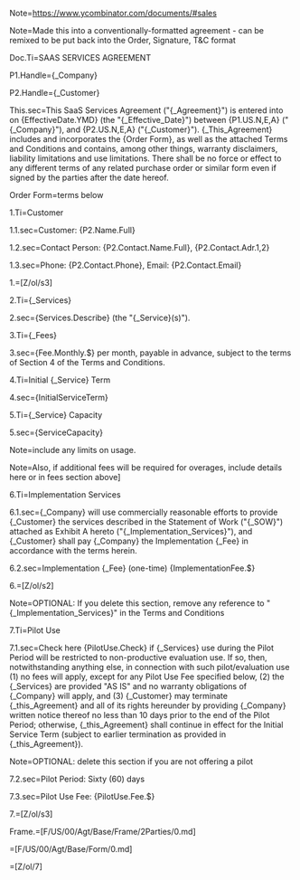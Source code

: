 Note=https://www.ycombinator.com/documents/#sales

Note=Made this into a conventionally-formatted agreement - can be remixed to be put back into the Order, Signature, T&C format

Doc.Ti=SAAS SERVICES AGREEMENT

P1.Handle={_Company}

P2.Handle={_Customer}

This.sec=This SaaS Services Agreement ("{_Agreement}") is entered into on {EffectiveDate.YMD} (the "{_Effective_Date}") between {P1.US.N,E,A} ("{_Company}"), and {P2.US.N,E,A} ("{_Customer}").  {_This_Agreement} includes and incorporates the {Order Form}, as well as the attached Terms and Conditions and contains, among other things, warranty disclaimers, liability limitations and use limitations.  There shall be no force or effect to any different terms of any related purchase order or similar form even if signed by the parties after the date hereof.

Order Form=terms below

1.Ti=Customer

1.1.sec=Customer: {P2.Name.Full}

1.2.sec=Contact Person: {P2.Contact.Name.Full}, {P2.Contact.Adr.1,2}

1.3.sec=Phone: {P2.Contact.Phone}, Email:  {P2.Contact.Email}

1.=[Z/ol/s3]

2.Ti={_Services}

2.sec={Services.Describe} (the "{_Service}(s)").

3.Ti={_Fees}

3.sec={Fee.Monthly.$} per month, payable in advance, subject to the terms of Section 4 of the Terms and Conditions.

4.Ti=Initial {_Service} Term

4.sec={InitialServiceTerm}

5.Ti={_Service} Capacity

5.sec={ServiceCapacity}

Note=include any limits on usage.

Note=Also, if additional fees will be required for overages, include details here or in fees section above]

6.Ti=Implementation Services

6.1.sec={_Company} will use commercially reasonable efforts to provide {_Customer} the services described in the Statement of Work ("{_SOW}") attached as Exhibit A hereto ("{_Implementation_Services}"), and {_Customer} shall pay {_Company} the Implementation {_Fee} in accordance with the terms herein.

6.2.sec=Implementation {_Fee} (one-time) {ImplementationFee.$}

6.=[Z/ol/s2]

Note=OPTIONAL: If you delete this section, remove any reference to "{_Implementation_Services}" in the Terms and Conditions

7.Ti=Pilot Use

7.1.sec=Check here {PilotUse.Check} if {_Services} use during the Pilot Period will be restricted to non-productive evaluation use.  If so, then, notwithstanding anything else, in connection with such pilot/evaluation use (1) no fees will apply, except for any Pilot Use Fee specified below, (2) the {_Services} are provided "AS IS" and no warranty obligations of {_Company} will apply, and (3) {_Customer} may terminate {_this_Agreement} and all of its rights hereunder by providing {_Company} written notice thereof no less than 10 days prior to the end of the Pilot Period; otherwise, {_this_Agreement} shall continue in effect for the Initial Service Term (subject to earlier termination as provided in {_this_Agreement}).

Note=OPTIONAL:  delete this section if you are not offering a pilot

7.2.sec=Pilot Period:  Sixty (60) days

7.3.sec=Pilot Use Fee: {PilotUse.Fee.$}

7.=[Z/ol/s3]

Frame.=[F/US/00/Agt/Base/Frame/2Parties/0.md]

=[F/US/00/Agt/Base/Form/0.md]

=[Z/ol/7]
